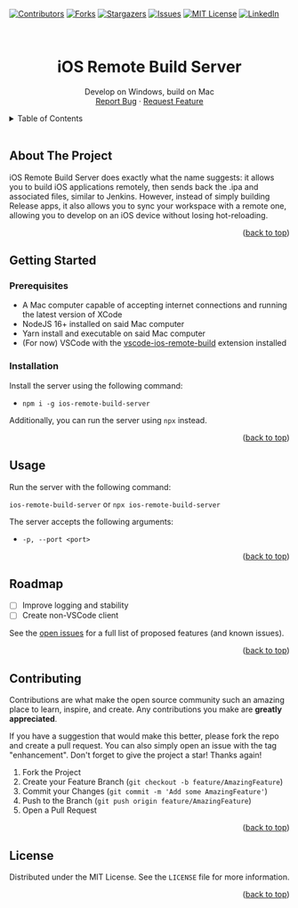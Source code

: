 <a name="readme-top"></a>

<!-- PROJECT SHIELDS -->
<!--
*** I'm using markdown "reference style" links for readability.
*** Reference links are enclosed in brackets [ ] instead of parentheses ( ).
*** See the bottom of this document for the declaration of the reference variables
*** for contributors-url, forks-url, etc. This is an optional, concise syntax you may use.
*** https://www.markdownguide.org/basic-syntax/#reference-style-links
-->

[![Contributors][contributors-shield]][contributors-url]
[![Forks][forks-shield]][forks-url]
[![Stargazers][stars-shield]][stars-url]
[![Issues][issues-shield]][issues-url]
[![MIT License][license-shield]][license-url]
[![LinkedIn][linkedin-shield]][linkedin-url]

<br />
<div align="center">

<h1 align="center">iOS Remote Build Server</h1>

  <p align="center">
    Develop on Windows, build on Mac
    <!-- <br />
    <a href="https://github.com/blakeglucas/ios-remote-build-server"><strong>Explore the docs »</strong></a> -->
    <br />
    <a href="https://github.com/blakeglucas/ios-remote-build-server/issues">Report Bug</a>
    ·
    <a href="https://github.com/blakeglucas/ios-remote-build-server/issues">Request Feature</a>
  </p>
</div>

<!-- TABLE OF CONTENTS -->
<details>
  <summary>Table of Contents</summary>
  <ol>
    <li>
      <a href="#about-the-project">About The Project</a>
    </li>
    <li>
      <a href="#getting-started">Getting Started</a>
      <ul>
        <li><a href="#prerequisites">Prerequisites</a></li>
        <li><a href="#installation">Installation</a></li>
      </ul>
    </li>
    <li><a href="#roadmap">Roadmap</a></li>
    <li><a href="#contributing">Contributing</a></li>
    <li><a href="#license">License</a></li>
  </ol>
</details>
<br />

## About The Project

iOS Remote Build Server does exactly what the name suggests: it allows you to build iOS applications remotely, then sends back the .ipa and associated files, similar to Jenkins. However, instead of simply building Release apps, it also allows you to sync your workspace with a remote one, allowing you to develop on an iOS device without losing hot-reloading.

<p align="right">(<a href="#readme-top">back to top</a>)</p>

## Getting Started

### Prerequisites

- A Mac computer capable of accepting internet connections and running the latest version of XCode
- NodeJS 16+ installed on said Mac computer
- Yarn install and executable on said Mac computer
- (For now) VSCode with the [vscode-ios-remote-build](https://github.com/blakeglucas/vscode-ios-remote-build) extension installed

### Installation

Install the server using the following command:

- `npm i -g ios-remote-build-server`

Additionally, you can run the server using `npx` instead.

<p align="right">(<a href="#readme-top">back to top</a>)</p>

## Usage

Run the server with the following command:

`ios-remote-build-server` or `npx ios-remote-build-server`

The server accepts the following arguments:

- `-p, --port <port>`

<p align="right">(<a href="#readme-top">back to top</a>)</p>

<!-- ROADMAP -->

## Roadmap

- [ ] Improve logging and stability
- [ ] Create non-VSCode client

See the [open issues](https://github.com/blakeglucas/ios-remote-build-server/issues) for a full list of proposed features (and known issues).

<p align="right">(<a href="#readme-top">back to top</a>)</p>

<!-- CONTRIBUTING -->

## Contributing

Contributions are what make the open source community such an amazing place to learn, inspire, and create. Any contributions you make are **greatly appreciated**.

If you have a suggestion that would make this better, please fork the repo and create a pull request. You can also simply open an issue with the tag "enhancement".
Don't forget to give the project a star! Thanks again!

1. Fork the Project
2. Create your Feature Branch (`git checkout -b feature/AmazingFeature`)
3. Commit your Changes (`git commit -m 'Add some AmazingFeature'`)
4. Push to the Branch (`git push origin feature/AmazingFeature`)
5. Open a Pull Request

<p align="right">(<a href="#readme-top">back to top</a>)</p>

<!-- LICENSE -->

## License

Distributed under the MIT License. See the `LICENSE` file for more information.

<p align="right">(<a href="#readme-top">back to top</a>)</p>

<!-- MARKDOWN LINKS & IMAGES -->
<!-- https://www.markdownguide.org/basic-syntax/#reference-style-links -->

[contributors-shield]: https://img.shields.io/github/contributors/blakeglucas/ios-remote-build-server.svg?style=for-the-badge
[contributors-url]: https://github.com/blakeglucas/ios-remote-build-server/graphs/contributors
[forks-shield]: https://img.shields.io/github/forks/blakeglucas/ios-remote-build-server.svg?style=for-the-badge
[forks-url]: https://github.com/blakeglucas/ios-remote-build-server/network/members
[stars-shield]: https://img.shields.io/github/stars/blakeglucas/ios-remote-build-server.svg?style=for-the-badge
[stars-url]: https://github.com/blakeglucas/ios-remote-build-server/stargazers
[issues-shield]: https://img.shields.io/github/issues/blakeglucas/ios-remote-build-server.svg?style=for-the-badge
[issues-url]: https://github.com/blakeglucas/ios-remote-build-server/issues
[license-shield]: https://img.shields.io/github/license/blakeglucas/ios-remote-build-server.svg?style=for-the-badge
[license-url]: https://github.com/blakeglucas/ios-remote-build-server/blob/master/LICENSE.txt
[linkedin-shield]: https://img.shields.io/badge/-LinkedIn-black.svg?style=for-the-badge&logo=linkedin&colorB=555
[linkedin-url]: https://www.linkedin.com/in/blake-lucas-56b01a16a/
